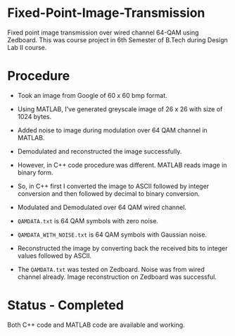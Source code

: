 # Fixed-Point-Image-Transmission

Fixed point image transmission over wired channel 64-QAM using Zedboard. This was course project in 6th Semester of B.Tech during Design Lab II course.

# Procedure

- Took an image from Google of 60 x 60 bmp format.

- Using MATLAB, I've generated greyscale image of 26 x 26 with size of 1024 bytes.

- Added noise to image during modulation over 64 QAM channel in MATLAB.

- Demodulated and reconstructed the image successfully.

- However, in C++ code procedure was different. MATLAB reads image in binary form.

- So, in C++ first I converted the image to ASCII followed by integer conversion and then followed by decimal to binary conversion.

- Modulated and Demodulated over 64 QAM wired channel.

- `QAMDATA.txt` is 64 QAM symbols with zero noise.

- `QAMDATA_WITH_NOISE.txt` is 64 QAM symbols with Gaussian noise.

- Reconstructed the image by converting back the received bits to integer values followed by ASCII.

- The `QAMDATA.txt` was tested on Zedboard. Noise was from wired channel already. Image reconstruction on Zedboard was successful.

# Status - Completed

Both C++ code and MATLAB code are available and working.
